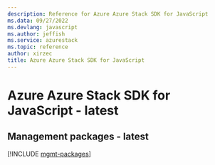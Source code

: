 ```yaml
---
description: Reference for Azure Azure Stack SDK for JavaScript
ms.data: 09/27/2022
ms.devlang: javascript
ms.author: jeffish
ms.service: azurestack
ms.topic: reference
author: xirzec
title: Azure Azure Stack SDK for JavaScript
---
```

# Azure Azure Stack SDK for JavaScript - latest

## Management packages - latest
[!INCLUDE [mgmt-packages](azure-stack-mgmt-index.md)]